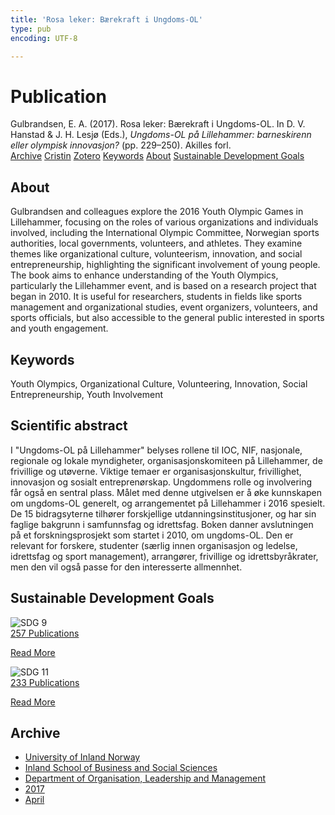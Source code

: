 ```yaml
---
title: 'Rosa leker: Bærekraft i Ungdoms-OL'
type: pub
encoding: UTF-8

---
```

<h1>Publication</h1>
<article id="csl-bib-container-MFG2ZRJD" class="csl-bib-container">
  <div class="csl-bib-body"> <div class="csl-entry">Gulbrandsen, E. A. (2017). Rosa leker: Bærekraft i Ungdoms-OL. In D. V. Hanstad &#38; J. H. Lesjø (Eds.), <i>Ungdoms-OL på Lillehammer: barneskirenn eller olympisk innovasjon?</i> (pp. 229–250). Akilles forl.</div> </div>
  <div class="csl-bib-buttons">
    <a href="#taxonomy-article-MFG2ZRJD" alt="archive" class="csl-bib-button">Archive</a>
    <a href="https://app.cristin.no/results/show.jsf?id=1464052" alt="Cristin" class="csl-bib-button">Cristin</a>
    <a href="http://zotero.org/groups/5881554/items/MFG2ZRJD" alt="Zotero" class="csl-bib-button">Zotero</a>
    <a href="#keywords-article-MFG2ZRJD" alt="keywords" class="csl-bib-button">Keywords</a>
    <a href="#about-article-MFG2ZRJD" alt="about_pub" class="csl-bib-button">About</a>
    <a href="#sdg-article-MFG2ZRJD" alt="sdg" class="csl-bib-button">Sustainable Development Goals</a>
  </div>
  <div id="csl-bib-meta-container-MFG2ZRJD"></div>
</article>
<div id="csl-bib-meta-MFG2ZRJD" class="csl-bib-meta">
  <article id="about-article-MFG2ZRJD" class="about_pub-article">
    <h1>About</h1>
    Gulbrandsen and colleagues explore the 2016 Youth Olympic Games in Lillehammer, focusing on the roles of various organizations and individuals involved, including the International Olympic Committee, Norwegian sports authorities, local governments, volunteers, and athletes. They examine themes like organizational culture, volunteerism, innovation, and social entrepreneurship, highlighting the significant involvement of young people. The book aims to enhance understanding of the Youth Olympics, particularly the Lillehammer event, and is based on a research project that began in 2010. It is useful for researchers, students in fields like sports management and organizational studies, event organizers, volunteers, and sports officials, but also accessible to the general public interested in sports and youth engagement.
  </article>
  <article id="keywords-article-MFG2ZRJD" class="keywords-article">
    <h1>Keywords</h1>
    Youth Olympics, Organizational Culture, Volunteering, Innovation, Social Entrepreneurship, Youth Involvement
  </article>
  <article id="abstract-article-MFG2ZRJD" class="abstract-article">
    <h1>Scientific abstract</h1>
    I "Ungdoms-OL på Lillehammer" belyses rollene til IOC, NIF, nasjonale, regionale og lokale myndigheter, organisasjonskomiteen på Lillehammer, de frivillige og utøverne. Viktige temaer er organisasjonskultur, frivillighet, innovasjon og sosialt entreprenørskap. Ungdommens rolle og involvering får også en sentral plass. Målet med denne utgivelsen er å øke kunnskapen om ungdoms-OL generelt, og arrangementet på Lillehammer i 2016 spesielt. De 15 bidragsyterne tilhører forskjellige utdanningsinstitusjoner, og har sin faglige bakgrunn i samfunnsfag og idrettsfag. Boken danner avslutningen på et forskningsprosjekt som startet i 2010, om ungdoms-OL. Den er relevant for forskere, studenter (særlig innen organisasjon og ledelse, idrettsfag og sport management), arrangører, frivillige og idrettsbyråkrater, men den vil også passe for den interesserte allmennhet.
  </article>
  <article id="sdg-article-MFG2ZRJD" class="sdg-article">
    <h1>Sustainable Development Goals</h1>
    <div class="sdg-container"><div id="sdg9" class="sdg">
        <img src="{{< params subfolder >}}images/sdg/sdg09_en.png" class="image" alt="SDG 9">
        <div class="sdg-overlay">
          <a href="{{< params subfolder >}}en/archive/?sdg=9#archive" class="sdg-publication-count"><span>257</span> Publications</a>
          <p><a href="https://sdgs.un.org/goals/goal9" class="sdg-read-more">Read More</a></p>
        </div>
      </div> <div id="sdg11" class="sdg">
        <img src="{{< params subfolder >}}images/sdg/sdg11_en.png" class="image" alt="SDG 11">
        <div class="sdg-overlay">
          <a href="{{< params subfolder >}}en/archive/?sdg=11#archive" class="sdg-publication-count"><span>233</span> Publications</a>
          <p><a href="https://sdgs.un.org/goals/goal11" class="sdg-read-more">Read More</a></p>
        </div>
      </div></div>
  </article>
  <article id="taxonomy-article-MFG2ZRJD" class="taxonomy-article">
    <h1>Archive</h1>
    <ul>
      <li><a href="{{< params subfolder >}}en/archive/?key=3DCRN523">University of Inland Norway</a></li>
      <li><a href="{{< params subfolder >}}en/archive/?key=DU8Q9LN9">Inland School of Business and Social Sciences</a></li>
      <li><a href="{{< params subfolder >}}en/archive/?key=4LUWR3ZM">Department of Organisation, Leadership and Management</a></li>
      <li><a href="{{< params subfolder >}}en/archive/?key=KF5I8TQ8">2017</a></li>
      <li><a href="{{< params subfolder >}}en/archive/?key=NVMWQHPR">April</a></li>
    </ul>
  </article>
</div>
